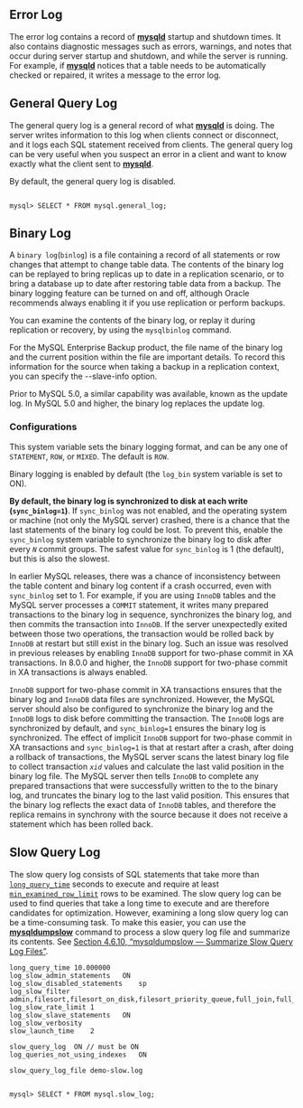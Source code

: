 ## Error Log

The error log contains a record of [**mysqld**](https://dev.mysql.com/doc/refman/8.0/en/mysqld.html) startup and shutdown times. It also contains diagnostic messages such as errors, warnings, and notes that occur during server startup and shutdown, and while the server is running. For example, if [**mysqld**](https://dev.mysql.com/doc/refman/8.0/en/mysqld.html) notices that a table needs to be automatically checked or repaired, it writes a message to the error log.




## General Query Log

The general query log is a general record of what [**mysqld**](https://dev.mysql.com/doc/refman/8.0/en/mysqld.html) is doing. The server writes information to this log when clients connect or disconnect, and it logs each SQL statement received from clients. The general query log can be very useful when you suspect an error in a client and want to know exactly what the client sent to [**mysqld**](https://dev.mysql.com/doc/refman/8.0/en/mysqld.html).

By default, the general query log is disabled. 

```mysql

mysql> SELECT * FROM mysql.general_log;
```



## Binary Log


A `binary log`(`binlog`) is a file containing a record of all statements or row changes that attempt to change table data. The contents of the binary log can be replayed to bring replicas up to date in a replication scenario, or to bring a database up to date after restoring table data from a backup. The binary logging feature can be turned on and off, although Oracle recommends always enabling it if you use replication or perform backups.

You can examine the contents of the binary log, or replay it during replication or recovery, by using the `mysqlbinlog` command. 

For the MySQL Enterprise Backup product, the file name of the binary log and the current position within the file are important details. To record this information for the source when taking a backup in a replication context, you can specify the --slave-info option.

Prior to MySQL 5.0, a similar capability was available, known as the update log. In MySQL 5.0 and higher, the binary log replaces the update log.


### Configurations
This system variable sets the binary logging format, and can be any one of `STATEMENT`, `ROW`, or `MIXED`. The default is `ROW`. 

Binary logging is enabled by default (the `log_bin` system variable is set to ON).

**By default, the binary log is synchronized to disk at each write (`sync_binlog=1`)**. If `sync_binlog` was not enabled, and the operating system or machine (not only the MySQL server) crashed, there is a chance that the last statements of the binary log could be lost. To prevent this, enable the `sync_binlog` system variable to synchronize the binary log to disk after every *`N`* commit groups. The safest value for `sync_binlog` is 1 (the default), but this is also the slowest.


In earlier MySQL releases, there was a chance of inconsistency between the table content and binary log content if a crash occurred, even with `sync_binlog` set to 1. For example, if you are using `InnoDB` tables and the MySQL server processes a `COMMIT` statement, it writes many prepared transactions to the binary log in sequence, synchronizes the binary log, and then commits the transaction into `InnoDB`. If the server unexpectedly exited between those two operations, the transaction would be rolled back by `InnoDB` at restart but still exist in the binary log. Such an issue was resolved in previous releases by enabling `InnoDB` support for two-phase commit in XA transactions. In 8.0.0 and higher, the `InnoDB` support for two-phase commit in XA transactions is always enabled.

`InnoDB` support for two-phase commit in XA transactions ensures that the binary log and `InnoDB` data files are synchronized. However, the MySQL server should also be configured to synchronize the binary log and the `InnoDB` logs to disk before committing the transaction. The `InnoDB` logs are synchronized by default, and `sync_binlog=1` ensures the binary log is synchronized. The effect of implicit `InnoDB` support for two-phase commit in XA transactions and `sync_binlog=1` is that at restart after a crash, after doing a rollback of transactions, the MySQL server scans the latest binary log file to collect transaction *`xid`* values and calculate the last valid position in the binary log file. The MySQL server then tells `InnoDB` to complete any prepared transactions that were successfully written to the to the binary log, and truncates the binary log to the last valid position. This ensures that the binary log reflects the exact data of `InnoDB` tables, and therefore the replica remains in synchrony with the source because it does not receive a statement which has been rolled back.


## Slow Query Log

The slow query log consists of SQL statements that take more than [`long_query_time`](https://dev.mysql.com/doc/refman/8.0/en/server-system-variables.html#sysvar_long_query_time) seconds to execute and require at least [`min_examined_row_limit`](https://dev.mysql.com/doc/refman/8.0/en/server-system-variables.html#sysvar_min_examined_row_limit) rows to be examined. The slow query log can be used to find queries that take a long time to execute and are therefore candidates for optimization. However, examining a long slow query log can be a time-consuming task. To make this easier, you can use the [**mysqldumpslow**](https://dev.mysql.com/doc/refman/8.0/en/mysqldumpslow.html) command to process a slow query log file and summarize its contents. See [Section 4.6.10, “mysqldumpslow — Summarize Slow Query Log Files”](https://dev.mysql.com/doc/refman/8.0/en/mysqldumpslow.html).



```
long_query_time	10.000000
log_slow_admin_statements	ON
log_slow_disabled_statements	sp
log_slow_filter	admin,filesort,filesort_on_disk,filesort_priority_queue,full_join,full_scan,query_cache,query_cache_miss,tmp_table,tmp_table_on_disk
log_slow_rate_limit	1
log_slow_slave_statements	ON
log_slow_verbosity
slow_launch_time	2

slow_query_log	ON // must be ON
log_queries_not_using_indexes	ON

slow_query_log_file	demo-slow.log
```

```mysql

mysql> SELECT * FROM mysql.slow_log;
```